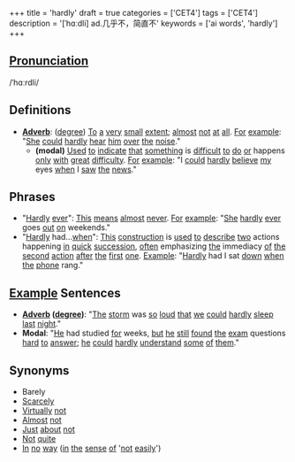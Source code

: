 +++
title = 'hardly'
draft = true
categories = ['CET4']
tags = ['CET4']
description = '[ˈhɑːdli] ad.几乎不，简直不'
keywords = ['ai words', 'hardly']
+++

## [Pronunciation](/en/post/pronunciation/)
/ˈhɑːrdli/

## Definitions
- **[Adverb](/en/post/adverb/)**: ([degree](/en/post/degree/)) [To](/en/post/to/) [a](/en/post/a/) [very](/en/post/very/) [small](/en/post/small/) [extent](/en/post/extent/); [almost](/en/post/almost/) [not](/en/post/not/) [at](/en/post/at/) [all](/en/post/all/). [For](/en/post/for/) [example](/en/post/example/): "[She](/en/post/she/) [could](/en/post/could/) [hardly](/en/post/hardly/) [hear](/en/post/hear/) [him](/en/post/him/) [over](/en/post/over/) [the](/en/post/the/) [noise](/en/post/noise/)."
  - **(modal)** [Used](/en/post/used/) [to](/en/post/to/) [indicate](/en/post/indicate/) [that](/en/post/that/) [something](/en/post/something/) is [difficult](/en/post/difficult/) [to](/en/post/to/) [do](/en/post/do/) [or](/en/post/or/) happens [only](/en/post/only/) [with](/en/post/with/) [great](/en/post/great/) [difficulty](/en/post/difficulty/). [For](/en/post/for/) [example](/en/post/example/): "I [could](/en/post/could/) [hardly](/en/post/hardly/) [believe](/en/post/believe/) [my](/en/post/my/) eyes [when](/en/post/when/) I [saw](/en/post/saw/) [the](/en/post/the/) [news](/en/post/news/)."

## Phrases
- "[Hardly](/en/post/hardly/) [ever](/en/post/ever/)": [This](/en/post/this/) [means](/en/post/means/) [almost](/en/post/almost/) [never](/en/post/never/). [For](/en/post/for/) [example](/en/post/example/): "[She](/en/post/she/) [hardly](/en/post/hardly/) [ever](/en/post/ever/) goes [out](/en/post/out/) [on](/en/post/on/) weekends."
- "[Hardly](/en/post/hardly/) had...[when](/en/post/when/)": [This](/en/post/this/) [construction](/en/post/construction/) is [used](/en/post/used/) [to](/en/post/to/) [describe](/en/post/describe/) [two](/en/post/two/) actions happening [in](/en/post/in/) [quick](/en/post/quick/) [succession](/en/post/succession/), [often](/en/post/often/) emphasizing [the](/en/post/the/) immediacy [of](/en/post/of/) [the](/en/post/the/) [second](/en/post/second/) [action](/en/post/action/) [after](/en/post/after/) [the](/en/post/the/) [first](/en/post/first/) [one](/en/post/one/). [Example](/en/post/example/): "[Hardly](/en/post/hardly/) had I sat [down](/en/post/down/) [when](/en/post/when/) [the](/en/post/the/) [phone](/en/post/phone/) rang."
  
## [Example](/en/post/example/) Sentences
- **[Adverb](/en/post/adverb/) ([degree](/en/post/degree/))**: "[The](/en/post/the/) [storm](/en/post/storm/) was [so](/en/post/so/) [loud](/en/post/loud/) [that](/en/post/that/) [we](/en/post/we/) [could](/en/post/could/) [hardly](/en/post/hardly/) [sleep](/en/post/sleep/) [last](/en/post/last/) [night](/en/post/night/)."
- **Modal**: "[He](/en/post/he/) had studied [for](/en/post/for/) weeks, [but](/en/post/but/) [he](/en/post/he/) [still](/en/post/still/) [found](/en/post/found/) [the](/en/post/the/) [exam](/en/post/exam/) questions [hard](/en/post/hard/) [to](/en/post/to/) [answer](/en/post/answer/); [he](/en/post/he/) [could](/en/post/could/) [hardly](/en/post/hardly/) [understand](/en/post/understand/) [some](/en/post/some/) [of](/en/post/of/) [them](/en/post/them/)."

## Synonyms
- Barely
- [Scarcely](/en/post/scarcely/)
- [Virtually](/en/post/virtually/) [not](/en/post/not/)
- [Almost](/en/post/almost/) [not](/en/post/not/)
- [Just](/en/post/just/) [about](/en/post/about/) [not](/en/post/not/)
- [Not](/en/post/not/) [quite](/en/post/quite/)
- [In](/en/post/in/) [no](/en/post/no/) [way](/en/post/way/) ([in](/en/post/in/) [the](/en/post/the/) [sense](/en/post/sense/) [of](/en/post/of/) '[not](/en/post/not/) [easily](/en/post/easily/)')
